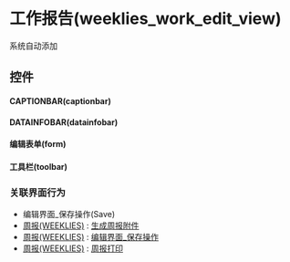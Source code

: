 # 工作报告(weeklies_work_edit_view)  <!-- {docsify-ignore-all} -->


系统自动添加



## 控件
#### CAPTIONBAR(captionbar)
#### DATAINFOBAR(datainfobar)
#### 编辑表单(form)
#### 工具栏(toolbar)


### 关联界面行为
  * 编辑界面_保存操作(Save)
  * [周报(WEEKLIES)](module/crm/weeklies) : [生成周报附件](module/crm/weeklies#界面行为)
  * [周报(WEEKLIES)](module/crm/weeklies) : [编辑界面_保存操作](module/crm/weeklies#界面行为)
  * [周报(WEEKLIES)](module/crm/weeklies) : [周报打印](module/crm/weeklies#界面行为)

<script>
 const { createApp } = Vue
  createApp({
    data() {
      return {

      }
    }
  }).use(ElementPlus).mount('#app')
</script>